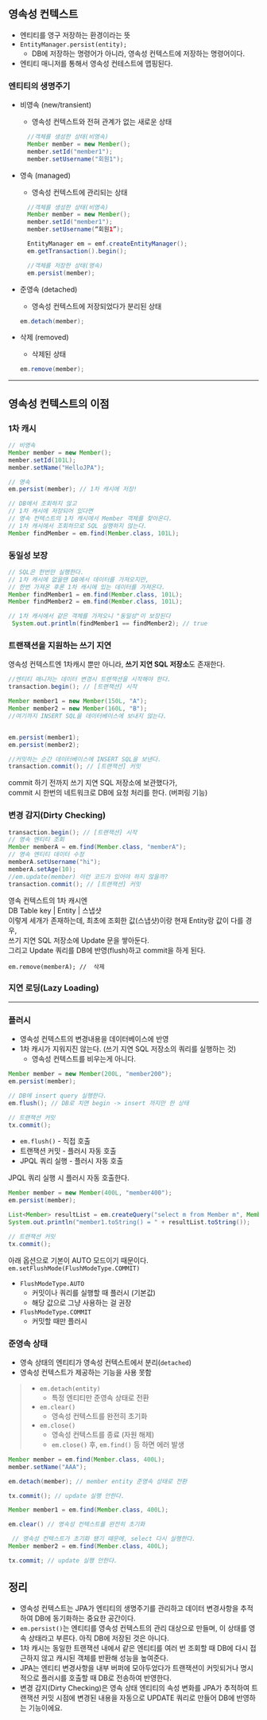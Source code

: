 ## 영속성 컨텍스트

- 엔티티를 영구 저장하는 환경이라는 뜻
- `EntityManager.persist(entity);`
  - DB에 저장하는 명령어가 아니라, 영속성 컨텍스트에 저장하는 명령어이다.
- 엔티티 매니저를 통해서 영속성 컨테스트에 맵핑된다.

### 엔티티의 생명주기

- 비영속 (new/transient)

  - 영속성 컨텍스트와 전혀 관계가 없는 새로운 상태

  ```java
    //객체를 생성한 상태(비영속)
    Member member = new Member();
    member.setId("member1");
    member.setUsername("회원1");
  ```

- 영속 (managed)

  - 영속성 컨텍스트에 관리되는 상태

  ```java
    //객체를 생성한 상태(비영속)
    Member member = new Member();
    member.setId("member1");
    member.setUsername(“회원1”);

    EntityManager em = emf.createEntityManager();
    em.getTransaction().begin();

    //객체를 저장한 상태(영속)
    em.persist(member);
  ```

- 준영속 (detached)
  - 영속성 컨텍스트에 저장되었다가 분리된 상태
  ```java
  em.detach(member);
  ```
- 삭제 (removed)
  - 삭제된 상태
  ```java
  em.remove(member);
  ```

---

## 영속성 컨텍스트의 이점

### 1차 캐시

```java
// 비영속
Member member = new Member();
member.setId(101L);
member.setName("HelloJPA");

// 영속
em.persist(member); // 1차 캐시에 저장!

// DB에서 조회하지 않고
// 1차 캐시에 저장되어 있다면
// 영속 컨텍스트의 1차 캐시에서 Member 객체를 찾아온다.
// 1차 캐시에서 조회하므로 SQL 실행하지 않는다.
Member findMember = em.find(Member.class, 101L);
```

### 동일성 보장

```java
// SQL은 한번만 실행한다.
// 1차 캐시에 없을땐 DB에서 데이터를 가져오지만,
// 한번 가져온 후론 1차 캐시에 있는 데이터를 가져온다.
Member findMember1 = em.find(Member.class, 101L);
Member findMember2 = em.find(Member.class, 101L);

// 1차 캐시에서 같은 객체를 가져오니 "동일성"이 보장된다
 System.out.println(findMember1 == findMember2); // true
```

### 트랜잭션을 지원하는 쓰기 지연

영속성 컨텍스트엔 1차캐시 뿐만 아니라, **쓰기 지연 SQL 저장소**도 존재한다.

```java
//엔티티 매니저는 데이터 변경시 트랜잭션을 시작해야 한다.
transaction.begin(); // [트랜잭션] 시작

Member member1 = new Member(150L, "A");
Member member2 = new Member(160L, "B");
//여기까지 INSERT SQL을 데이터베이스에 보내지 않는다.


em.persist(member1);
em.persist(member2);

//커밋하는 순간 데이터베이스에 INSERT SQL을 보낸다.
transaction.commit(); // [트랜잭션] 커밋
```

commit 하기 전까지 쓰기 지연 SQL 저장소에 보관했다가,  
commit 시 한번의 네트워크로 DB에 요청 처리를 한다. (버퍼링 기능)

### 변경 감지(Dirty Checking)

```java
transaction.begin(); // [트랜잭션] 시작
// 영속 엔티티 조회
Member memberA = em.find(Member.class, "memberA");
// 영속 엔티티 데이터 수정
memberA.setUsername("hi");
memberA.setAge(10);
//em.update(member) 이런 코드가 있어야 하지 않을까?
transaction.commit(); // [트랜잭션] 커밋
```

영속 컨텍스트의 1차 캐시엔  
DB Table key | Entity | 스냅샷  
이렇게 세개가 존재하는데, 최초에 조회한 값(스냅샷)이랑 현재 Entity랑 값이 다를 경우,  
쓰기 지연 SQL 저장소에 Update 문을 쌓아둔다.  
그리고 Update 쿼리를 DB에 반영(flush)하고 commit을 하게 된다.

`em.remove(memberA); //  삭제`

### 지연 로딩(Lazy Loading)

---

### 플러시

- 영속성 컨텍스트의 변경내용을 데이터베이스에 반영
- 1차 캐시가 지워지진 않는다. (쓰기 지연 SQL 저장소의 쿼리를 실행하는 것)
  - 영속성 컨텍스트를 비우는게 아니다.

```java
Member member = new Member(200L, "member200");
em.persist(member);

// DB에 insert query 실행한다.
em.flush(); // DB로 치면 begin -> insert 까지만 한 상태

// 트랜잭션 커밋
tx.commit();
```

- `em.flush()` - 직접 호출
- 트랜잭션 커밋 - 플러시 자동 호출
- JPQL 쿼리 실행 - 플러시 자동 호출

JPQL 쿼리 실행 시 플러시 자동 호출한다.

```java
Member member = new Member(400L, "member400");
em.persist(member);

List<Member> resultList = em.createQuery("select m from Member m", Member.class).getResultList();
System.out.println("member1.toString() = " + resultList.toString());

// 트랜잭션 커밋
tx.commit();
```

아래 옵션으로 기본이 AUTO 모드이기 때문이다.
`em.setFlushMode(FlushModeType.COMMIT)`

- `FlushModeType.AUTO`
  - 커밋이나 쿼리를 실행할 때 플러시 (기본값)
  - 해당 값으로 그냥 사용하는 걸 권장
- `FlushModeType.COMMIT`
  - 커밋할 때만 플러시

### 준영속 상태

- 영속 상태의 엔티티가 영속성 컨텍스트에서 분리(`detached`)
- 영속성 컨텍스트가 제공하는 기능을 사용 못함

> - `em.detach(entity)`
>   - 특정 엔티티만 준영속 상태로 전환
> - `em.clear()`
>   - 영속성 컨텍스트를 완전히 초기화
> - `em.close()`
>   - 영속성 컨텍스트를 종료 (자원 해제)
>   - `em.close()` 후, `em.find()` 등 하면 에러 발생

```java
Member member = em.find(Member.class, 400L);
member.setName("AAA");

em.detach(member); // member entity 준영속 상태로 전환

tx.commit(); // update 실행 안한다.
```

```java
Member member1 = em.find(Member.class, 400L);

em.clear() // 영속성 컨텍스트를 완전히 초기화

 // 영속성 컨텍스트가 초기화 됐기 때문에, select 다시 실행한다.
Member member2 = em.find(Member.class, 400L);

tx.commit; // update 실행 안한다.
```

## 정리

- 영속성 컨텍스트는 JPA가 엔티티의 생명주기를 관리하고 데이터 변경사항을 추적하여 DB에 동기화하는 중요한 공간이다.
- `em.persist()`는 엔티티를 영속성 컨텍스트의 관리 대상으로 만들며, 이 상태를 영속 상태라고 부른다. 아직 DB에 저장된 것은 아니다.
- 1차 캐시는 동일한 트랜잭션 내에서 같은 엔티티를 여러 번 조회할 때 DB에 다시 접근하지 않고 캐시된 객체를 반환해 성능을 높여준다.
- JPA는 엔티티 변경사항을 내부 버퍼에 모아두었다가 트랜잭션이 커밋되거나 명시적으로 플러시를 호출할 때 DB로 전송하여 반영한다.
- 변경 감지(Dirty Checking)은 영속 상태 엔티티의 속성 변화를 JPA가 추적하여 트랜잭션 커밋 시점에 변경된 내용을 자동으로 UPDATE 쿼리로 만들어 DB에 반영하는 기능이에요.
